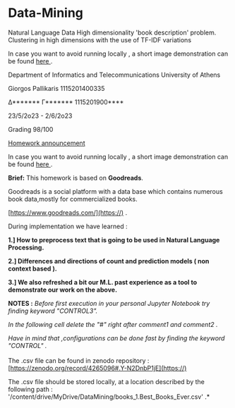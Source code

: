 # Data-Mining
Natural Language Data 
High dimensionality 'book description' problem.<br />
Clustering in high dimensions with the use of TF-IDF variations



In case you want to avoid running locally , a short image demonstration can be found [here ](https://drive.google.com/drive/folders/1AcTWyYwGN68RrGb0UVv97r8ns4OxfhSP?usp=sharing).



Department of Informatics and Telecommunications University of Athens

Giorgos Pallikaris 1115201400335

Δ******* Γ*******       1115201900****

23/5/2o23 - 2/6/2o23

Grading 98/100

[Homework announcement ](https://drive.google.com/file/d/10qFXhdxX5dVjeY0IRcr_5DRPC3xzxXKv/view?usp=sharing)


In case you want to avoid running locally , a short image demonstration can be found [here ](https://drive.google.com/drive/folders/1AcTWyYwGN68RrGb0UVv97r8ns4OxfhSP?usp=sharing).



**Brief:** This homework is based on **Goodreads**.

Goodreads is a social platform with  a data base which contains numerous book data,mostly for commercialized books.

[https://www.goodreads.com/](https://)  .

During implementation we have learned :   

**1.]  How to preprocess text that is going to be used in Natural Language Processing.**

**2.]  Differences and directions of count and prediction models ( non context based ).**

**3.]  We also refreshed a bit our M.L.  past experience as a tool to demonstrate our work on the above.**


**NOTES :**
 *Before first execution in your personal Jupyter Notebook
try finding keyword "CONTROL3".*

 *In the following cell delete the "#" right after comment1 and comment2 .*

*Have in mind that ,configurations can be done fast by finding the keyword "CONTROL" .*
  <br/><br/>
The .csv file can be found in zenodo repository : [https://zenodo.org/record/4265096#.Y-N2DnbP1jE](https://)  

The .csv file should be stored locally, at a location described by the following path : '/content/drive/MyDrive/DataMining/books_1.Best_Books_Ever.csv' .*
